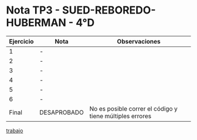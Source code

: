 # Nota TP3 - SUED-REBOREDO-HUBERMAN - 4°D

| Ejercicio | Nota        | Observaciones                                            |
| --------- | ----------- | -------------------------------------------------------- |
| 1         | -           |                                                          |
| 2         | -           |                                                          |
| 3         | -           |                                                          |
| 4         | -           |                                                          |
| 5         | -           |                                                          |
| 6         | -           |                                                          |
| Final     | DESAPROBADO | No es posible correr el código y tiene múltiples errores |

[trabajo](https://drive.google.com/file/d/1A-Nhn3QMv3u7_OFJQ8kYi5gr_4SbCDd3/view)
